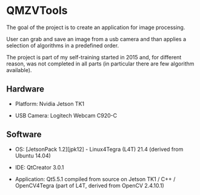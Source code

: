 # QMZVTools

The goal of the project is to create an application for image processing.

User can grab and save an image from a usb camera and than applies a selection of algorithms in a predefined order. 

The project is part of my self-training started in 2015 and, for different reason, was not completed in all parts (in particular there are few algorithm available).

## Hardware

* Platform: Nvidia Jetson TK1 

* USB Camera: Logitech Webcam C920-C

## Software

* OS: [JetsonPack 1.2][jpk12] - Linux4Tegra (L4T) 21.4 (derived from Ubuntu 14.04)

* IDE: QtCreator 3.0.1 

* Application: Qt5.5.1 compiled from source on Jetson TK1 / C++ / OpenCV4Tegra (part of L4T, derived from OpenCV 2.4.10.1)


[kpk12]: https://developer.nvidia.com/jetson-tk1-development-pack-1_2

